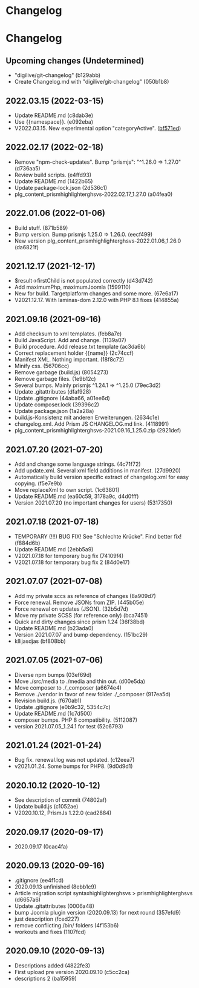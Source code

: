 # Changelog

# Changelog

## Upcoming changes (Undetermined)

* "digilive/git-changelog" (b129abb)
* Create Changelog.md with "digilive/git-changelog" (050b1b8)

## 2022.03.15 (2022-03-15)

* Update README.md (c8dab3e)
* Use {{namespace}}. (e092eba)
* V2022.03.15. New experimental option "categoryActive". ([bf571ed](commit/bf571ed))

## 2022.02.17 (2022-02-18)

* Remove "npm-check-updates". Bump "prismjs": "^1.26.0 => 1.27.0" (d736aa5)
* Review build scripts. (e4ffd93)
* Update README.md (1422b65)
* Update package-lock.json (2d536c1)
* plg_content_prismhighlighterghsvs-2022.02.17_1.27.0 (a04fea0)

## 2022.01.06 (2022-01-06)

* Build stuff. (871b589)
* Bump version. Bump prismjs 1.25.0 => 1.26.0. (eecf499)
* New version plg_content_prismhighlighterghsvs-2022.01.06_1.26.0 (da6821f)

## 2021.12.17 (2021-12-17)

* $result->firstChild is not populated correctly (d43d742)
* Add maximumPhp, maximumJoomla (1599110)
* New for build. Targetplatform changes and some more. (67e6a17)
* V2021.12.17. With laminas-dom 2.12.0 with PHP 8.1 fixes (414855a)

## 2021.09.16 (2021-09-16)

* Add checksum to xml templates. (feb8a7e)
* Build JavaScript. Add and change. (1139a07)
* Build procedure. Add release.txt template (ac3da6b)
* Correct replacement holder {{name}} (2c74ccf)
* Manifest XML. Nothing important. (18f8c72)
* Minify css. (56706cc)
* Remove garbage (build.js) (8054273)
* Remove garbage files. (1e9b12c)
* Several bumps. Mainly prismjs ^1.24.1 => ^1.25.0 (79ec3d2)
* Update .gitattributes (dfaf928)
* Update .gitignore (44aba66, a01ee6d)
* Update composer.lock (39396c2)
* Update package.json (1a2a28a)
* build.js-Konsistenz mit anderen Erweiterungen. (2634c1e)
* changelog.xml. Add Prism JS CHANGELOG.md link. (4118991)
* plg_content_prismhighlighterghsvs-2021.09.16_1.25.0.zip (2921def)

## 2021.07.20 (2021-07-20)

* Add and change some language strings. (4c71f72)
* Add update.xml. Several xml field additions in manifest. (27d9920)
* Automatically build version specific extract of changelog.xml for easy copying. (f5e7e9b)
* Move replaceXml to own script. (1c63801)
* Update README.md (ea60c59, 3178a9c, d4d0fff)
* Version 2021.07.20 (no important changes for users) (5317350)

## 2021.07.18 (2021-07-18)

* TEMPORARY (!!!) BUG FIX! See "Schlechte Krücke". Find better fix! (f884d6b)
* Update README.md (2ebb5a9)
* V2021.07.18 for temporary bug fix (74109f4)
* V2021.07.18 for temporary bug fix 2 (84d0e17)

## 2021.07.07 (2021-07-08)

* Add my private sccs as reference of changes (8a909d7)
* Force renewal. Remove JSONs from ZIP. (445b05e)
* Force renewal on updates (JSON). (32b5d7d)
* Move my private SCSS (for reference only) (bca7451)
* Quick and dirty changes since prism 1.24 (36f38bd)
* Update README.md (b23ada0)
* Version 2021.07.07 and bump dependency. (151bc29)
* kllijasdjas (bf808bb)

## 2021.07.05 (2021-07-06)

* Diverse npm bumps (03ef69d)
* Move ./src/media to ./media and thin out. (d00e5da)
* Move composer to ./_composer (a6674e4)
* Remove ./vendor in favor of new folder ./_composer (917ea5d)
* Revision build.js. (f670ab1)
* Update .gitignore (e0b9c32, 5354c7c)
* Update README.md (1c7d500)
* composer bumps. PHP 8 compatibility. (5112087)
* version 2021.07.05_1.24.1 for test (52c6793)

## 2021.01.24 (2021-01-24)

* Bug fix. renewal.log was not updated. (c12eea7)
* v2021.01.24. Some bumps for PHP8. (9d0d9d1)

## 2020.10.12 (2020-10-12)

* See description of commit (74802af)
* Update build.js (c1052ae)
* V2020.10.12, PrismJs 1.22.0 (cad2884)

## 2020.09.17 (2020-09-17)

* 2020.09.17 (0cac4fa)

## 2020.09.13 (2020-09-16)

* .gitignore (ee4f1cd)
* 2020.09.13 unfinished (8ebb1c9)
* Article migration script syntaxhighlighterghsvs > prismhighlighterghsvs (d6657a6)
* Update .gitattributes (0006a48)
* bump Joomla plugin version (2020.09.13) for next round (357efd9)
* just description (fced227)
* remove conflicting /bin/ folders (4f153b6)
* workouts and fixes (1107fcd)

## 2020.09.10 (2020-09-13)

* Descriptions added (4822fe3)
* First upload pre version 2020.09.10 (c5cc2ca)
* descriptions 2 (ba15959)
